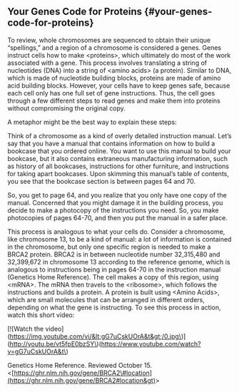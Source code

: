 ## Your Genes Code for Proteins {#your-genes-code-for-proteins}

To review, whole chromosomes are sequenced to obtain their unique “spellings,” and a region of a chromosome is considered a genes. Genes instruct cells how to make &lt;proteins&gt;, which ultimately do most of the work associated with a gene. This process involves translating a string of nucleotides \(DNA\) into a string of &lt;amino acids&gt; \(a protein\). Similar to DNA, which is made of nucleotide building blocks, proteins are made of amino acid building blocks. However, your cells have to keep genes safe, because each cell only has one full set of gene instructions. Thus, the cell goes through a few different steps to read genes and make them into proteins without compromising the original copy.

A metaphor might be the best way to explain these steps:

Think of a chromosome as a kind of overly detailed instruction manual. Let’s say that you have a manual that contains information on how to build a bookcase that you ordered online. You want to use this manual to build your bookcase, but it also contains extraneous manufacturing information, such as history of all bookcases, instructions for other furniture, and instructions for taking apart bookcases. Upon skimming this manual’s table of contents, you see that the bookcase section is between pages 64 and 70.

So, you get to page 64, and you realize that you only have one copy of the manual. Concerned that you might damage it in the building process, you decide to make a photocopy of the instructions you need. So, you make photocopies of pages 64-70, and then you put the manual in a safer place.

This process is analogous to what your cells do. Consider a chromosome, like chromosome 13, to be a kind of manual: a lot of information is contained in the chromosome, but only one specific region is needed to make a BRCA2 protein. BRCA2 is in between nucleotide number 32,315,480 and 32,399,672 in chromosome 13 according to the reference genome, which is analogous to instructions being in pages 64-70 in the instruction manual \(Genetics Home Reference\). The cell makes a copy of this region, using &lt;mRNA&gt;. The mRNA then travels to the &lt;ribosome&gt;, which follows the instructions and builds a protein. A protein is built using &lt;Amino Acids&gt;, which are small molecules that can be arranged in different orders, depending on what the gene is instructing. To see this process in action, watch this short video:  


\[!\[Watch the video\]\(https://img.youtube.com/vi/&lt;gG7uCskUOrA&t&gt;/0.jpg\)\]\(http://youtu.be/vt5fpE0bzSY\)\(https://www.youtube.com/watch?v=gG7uCskUOrA&t\)



Genetics Home Reference. Reviewed October 15. &lt;[https://ghr.nlm.nih.gov/gene/BRCA2\#location](https://ghr.nlm.nih.gov/gene/BRCA2#location&gt)&gt;


